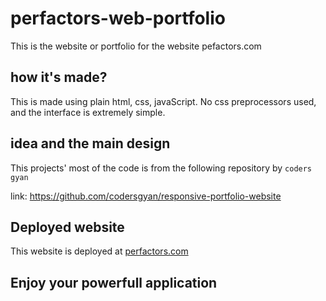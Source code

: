 # perfactors-web-portfolio

This is the website or portfolio for the website pefactors.com

## how it's made?

This is made using plain html, css, javaScript. No css preprocessors used, and the interface is extremely simple.

## idea and the main design

This projects' most of the code is from the following repository by `coders gyan`

link: <a href="https://github.com/codersgyan/responsive-portfolio-website">https://github.com/codersgyan/responsive-portfolio-website</a>

## Deployed website

This website is deployed at <a href="https://perfactors.com/">perfactors.com</a>

## Enjoy your powerfull application
